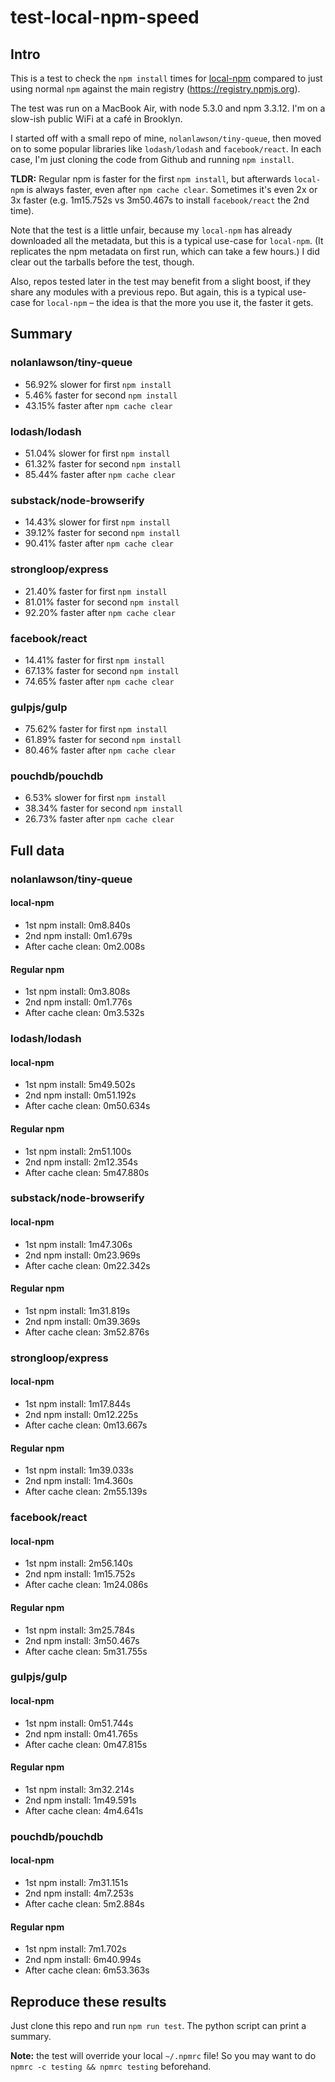 test-local-npm-speed
===

Intro
---

This is a test to check the `npm install` times for [local-npm](https://github.com/nolanlawson/local-npm/) compared to just using normal `npm` against the main registry (https://registry.npmjs.org).

The test was run on a MacBook Air, with node 5.3.0 and npm 3.3.12. I'm on a slow-ish public WiFi at a café in Brooklyn.

I started off with a small repo of mine, `nolanlawson/tiny-queue`, then moved on to some popular libraries like `lodash/lodash` and `facebook/react`. In each case, I'm just cloning the code from Github and running `npm install`.

**TLDR:** Regular npm is faster for the first `npm install`, but afterwards `local-npm` is always faster, even after `npm cache clear`. Sometimes it's even 2x or 3x faster (e.g. 1m15.752s vs 3m50.467s to install `facebook/react` the 2nd time).

Note that the test is a little unfair, because my `local-npm` has already downloaded all the metadata, but this is a typical use-case for `local-npm`. (It replicates the npm metadata on first run, which can take a few hours.) I did clear out the tarballs before the test, though.

Also, repos tested later in the test may benefit from a slight boost, if they share any modules with a previous repo. But again, this is a typical use-case for `local-npm` &ndash; the idea is that the more you use it, the faster it gets.

Summary
----

### nolanlawson/tiny-queue
* 56.92% slower for first `npm install`
* 5.46% faster for second `npm install`
* 43.15% faster after `npm cache clear`
### lodash/lodash
* 51.04% slower for first `npm install`
* 61.32% faster for second `npm install`
* 85.44% faster after `npm cache clear`
### substack/node-browserify
* 14.43% slower for first `npm install`
* 39.12% faster for second `npm install`
* 90.41% faster after `npm cache clear`
### strongloop/express
* 21.40% faster for first `npm install`
* 81.01% faster for second `npm install`
* 92.20% faster after `npm cache clear`
### facebook/react
* 14.41% faster for first `npm install`
* 67.13% faster for second `npm install`
* 74.65% faster after `npm cache clear`
### gulpjs/gulp
* 75.62% faster for first `npm install`
* 61.89% faster for second `npm install`
* 80.46% faster after `npm cache clear`
### pouchdb/pouchdb
* 6.53% slower for first `npm install`
* 38.34% faster for second `npm install`
* 26.73% faster after `npm cache clear`

Full data
----


### nolanlawson/tiny-queue
#### local-npm
* 1st npm install: 0m8.840s
* 2nd npm install: 0m1.679s
* After cache clean: 0m2.008s
#### Regular npm
* 1st npm install: 0m3.808s
* 2nd npm install: 0m1.776s
* After cache clean: 0m3.532s
### lodash/lodash
#### local-npm
* 1st npm install: 5m49.502s
* 2nd npm install: 0m51.192s
* After cache clean: 0m50.634s
#### Regular npm
* 1st npm install: 2m51.100s
* 2nd npm install: 2m12.354s
* After cache clean: 5m47.880s
### substack/node-browserify
#### local-npm
* 1st npm install: 1m47.306s
* 2nd npm install: 0m23.969s
* After cache clean: 0m22.342s
#### Regular npm
* 1st npm install: 1m31.819s
* 2nd npm install: 0m39.369s
* After cache clean: 3m52.876s
### strongloop/express
#### local-npm
* 1st npm install: 1m17.844s
* 2nd npm install: 0m12.225s
* After cache clean: 0m13.667s
#### Regular npm
* 1st npm install: 1m39.033s
* 2nd npm install: 1m4.360s
* After cache clean: 2m55.139s
### facebook/react
#### local-npm
* 1st npm install: 2m56.140s
* 2nd npm install: 1m15.752s
* After cache clean: 1m24.086s
#### Regular npm
* 1st npm install: 3m25.784s
* 2nd npm install: 3m50.467s
* After cache clean: 5m31.755s
### gulpjs/gulp
#### local-npm
* 1st npm install: 0m51.744s
* 2nd npm install: 0m41.765s
* After cache clean: 0m47.815s
#### Regular npm
* 1st npm install: 3m32.214s
* 2nd npm install: 1m49.591s
* After cache clean: 4m4.641s
### pouchdb/pouchdb
#### local-npm
* 1st npm install: 7m31.151s
* 2nd npm install: 4m7.253s
* After cache clean: 5m2.884s
#### Regular npm
* 1st npm install: 7m1.702s
* 2nd npm install: 6m40.994s
* After cache clean: 6m53.363s

Reproduce these results
---

Just clone this repo and run `npm run test`. The python script can print a summary.

**Note:** the test will override your local `~/.npmrc` file! So you may want to do `npmrc -c testing && npmrc testing` beforehand.